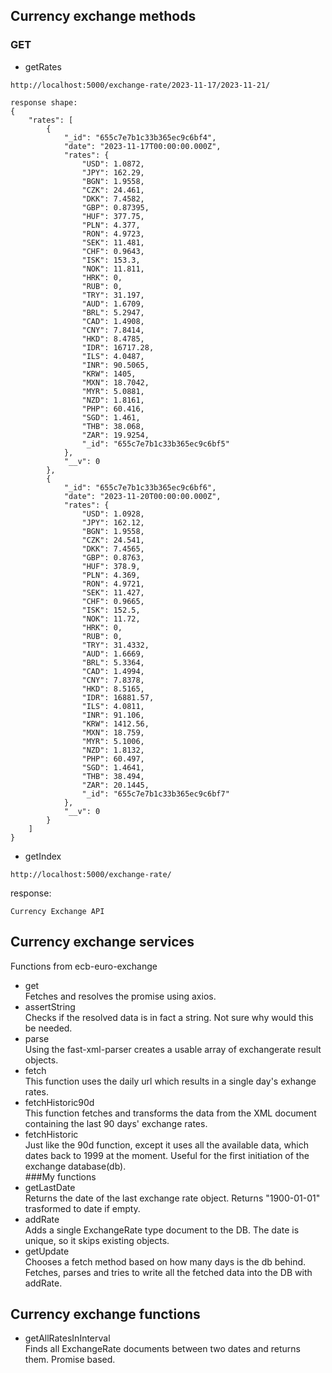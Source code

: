 ## Currency exchange methods

### GET

- getRates </br>

```
http://localhost:5000/exchange-rate/2023-11-17/2023-11-21/
```

```
response shape:
{
    "rates": [
        {
            "_id": "655c7e7b1c33b365ec9c6bf4",
            "date": "2023-11-17T00:00:00.000Z",
            "rates": {
                "USD": 1.0872,
                "JPY": 162.29,
                "BGN": 1.9558,
                "CZK": 24.461,
                "DKK": 7.4582,
                "GBP": 0.87395,
                "HUF": 377.75,
                "PLN": 4.377,
                "RON": 4.9723,
                "SEK": 11.481,
                "CHF": 0.9643,
                "ISK": 153.3,
                "NOK": 11.811,
                "HRK": 0,
                "RUB": 0,
                "TRY": 31.197,
                "AUD": 1.6709,
                "BRL": 5.2947,
                "CAD": 1.4908,
                "CNY": 7.8414,
                "HKD": 8.4785,
                "IDR": 16717.28,
                "ILS": 4.0487,
                "INR": 90.5065,
                "KRW": 1405,
                "MXN": 18.7042,
                "MYR": 5.0881,
                "NZD": 1.8161,
                "PHP": 60.416,
                "SGD": 1.461,
                "THB": 38.068,
                "ZAR": 19.9254,
                "_id": "655c7e7b1c33b365ec9c6bf5"
            },
            "__v": 0
        },
        {
            "_id": "655c7e7b1c33b365ec9c6bf6",
            "date": "2023-11-20T00:00:00.000Z",
            "rates": {
                "USD": 1.0928,
                "JPY": 162.12,
                "BGN": 1.9558,
                "CZK": 24.541,
                "DKK": 7.4565,
                "GBP": 0.8763,
                "HUF": 378.9,
                "PLN": 4.369,
                "RON": 4.9721,
                "SEK": 11.427,
                "CHF": 0.9665,
                "ISK": 152.5,
                "NOK": 11.72,
                "HRK": 0,
                "RUB": 0,
                "TRY": 31.4332,
                "AUD": 1.6669,
                "BRL": 5.3364,
                "CAD": 1.4994,
                "CNY": 7.8378,
                "HKD": 8.5165,
                "IDR": 16881.57,
                "ILS": 4.0811,
                "INR": 91.106,
                "KRW": 1412.56,
                "MXN": 18.759,
                "MYR": 5.1006,
                "NZD": 1.8132,
                "PHP": 60.497,
                "SGD": 1.4641,
                "THB": 38.494,
                "ZAR": 20.1445,
                "_id": "655c7e7b1c33b365ec9c6bf7"
            },
            "__v": 0
        }
    ]
}
```

- getIndex </br>

```
http://localhost:5000/exchange-rate/
```

response:

```
Currency Exchange API
```

## Currency exchange services

Functions from ecb-euro-exchange

- get<br />
  Fetches and resolves the promise using axios.
- assertString<br />
  Checks if the resolved data is in fact a string. Not sure why would this be needed.
- parse<br />
  Using the fast-xml-parser creates a usable array of exchangerate result objects.
- fetch<br />
  This function uses the daily url which results in a single day's exhange rates.
- fetchHistoric90d<br />
  This function fetches and transforms the data from the XML document containing the last 90 days' exchange rates.
- fetchHistoric<br />
  Just like the 90d function, except it uses all the available data, which dates back to 1999 at the moment. Useful for the first initiation of the exchange database(db).<br />
  ###My functions
- getLastDate<br />
  Returns the date of the last exchange rate object. Returns "1900-01-01" trasformed to date if empty.
- addRate<br />
  Adds a single ExchangeRate type document to the DB. The date is unique, so it skips existing objects.
- getUpdate<br />
  Chooses a fetch method based on how many days is the db behind. Fetches, parses and tries to write all the fetched data into the DB with addRate.

## Currency exchange functions

- getAllRatesInInterval<br />
  Finds all ExchangeRate documents between two dates and returns them. Promise based.
